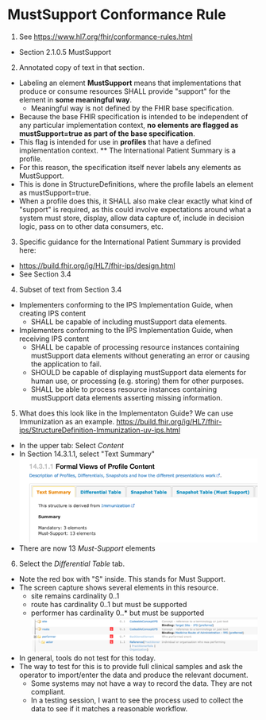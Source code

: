 # MustSupport Conformance Rule
1. See https://www.hl7.org/fhir/conformance-rules.html
 * Section 2.1.0.5 MustSupport

2. Annotated copy of text in that section.
 * Labeling an element **MustSupport** means that implementations that produce or consume resources SHALL provide "support" for the element in **some meaningful way**.
     * Meaningful way is not defined by the FHIR base specification.
 * Because the base FHIR specification is intended to be independent of any particular implementation context, **no elements are flagged as mustSupport=true as part of the base specification**.
 * This flag is intended for use in **profiles** that have a defined implementation context.
     ** The International Patient Summary is a profile.
 * For this reason, the specification itself never labels any elements as MustSupport.
 * This is done in StructureDefinitions, where the profile labels an element as mustSupport=true.
 * When a profile does this, it SHALL also make clear exactly what kind of "support" is required, as this could involve expectations around what a system must store, display, allow data capture of, include in decision logic, pass on to other data consumers, etc.

3. Specific guidance for the International Patient Summary is provided here:
 * https://build.fhir.org/ig/HL7/fhir-ips/design.html
 * See Section 3.4

4. Subset of text from Section 3.4
 * Implementers conforming to the IPS Implementation Guide, when creating IPS content
     * SHALL be capable of including mustSupport data elements.
 * Implementers conforming to the IPS Implementation Guide, when receiving IPS content
     * SHALL be capable of processing resource instances containing mustSupport data elements without generating an error or causing the application to fail.
     * SHOULD be capable of displaying mustSupport data elements for human use, or processing (e.g. storing) them for other purposes.
     * SHALL be able to process resource instances containing mustSupport data elements asserting missing information.

5. What does this look like in the Implementaton Guide? We can use Immunization as an example. https://build.fhir.org/ig/HL7/fhir-ips/StructureDefinition-Immunization-uv-ips.html
 * In the upper tab: Select *Content*
 * In Section 14.3.1.1, select "Text Summary"
![Screenshot](../images/immunization-2.png)
 * There are now 13 *Must-Support* elements
6.  Select the *Differential Table* tab.
 * Note the red box with "S" inside. This stands for Must Support.
 * The screen capture shows several elements in this resource.
     * site remains cardinality 0..1
     * route has cardinality 0..1 but must be supported
     * performer has cardinality 0..* but must be supported
![Screenshot](../images/immunization-3.png)
 * In general, tools do not test for this today.
 * The way to test for this is to provide full clinical samples and ask the operator to import/enter the data and produce the relevant document.
     * Some systems may not have a way to record the data. They are not compliant.
     * In a testing session, I want to see the process used to collect the data to see if it matches a reasonable workflow.